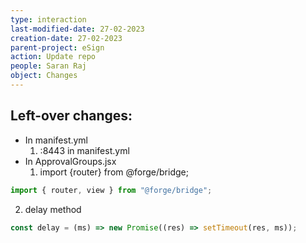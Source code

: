 ```yaml
---
type: interaction
last-modified-date: 27-02-2023
creation-date: 27-02-2023
parent-project: eSign
action: Update repo
people: Saran Raj
object: Changes
---
```


## Left-over changes:
- In manifest.yml
	 1.  :8443 in manifest.yml
- In ApprovalGroups.jsx
	1. import {router} from @forge/bridge;
```javascript
import { router, view } from "@forge/bridge";
```
	  
   2. delay method
 ```javascript
 const delay = (ms) => new Promise((res) => setTimeout(res, ms));
```
